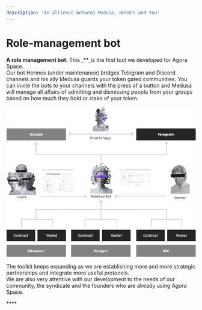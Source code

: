 ```yaml
---
description: 'An allience between Medusa, Hermes and You'
---
```


# Role-management bot

**A role management bot:** This _\*\*_is the first tool we developed for Agora Space.  
Our bot Hermes \(under maintenance\) bridges Telegram and Discord channels and his ally Medusa guards your token gated communities. You can invite the bots to your channels with the press of a button and Medusa will manage all affairs of admitting and dismissing people from your groups based on how much they hold or stake of your token.

![](../../.gitbook/assets/group-282.png)

The toolkit keeps expanding as we are establishing more and more strategic partnerships and integrate more useful protocols.  
We are also very attentive with our development to the needs of our community, the syndicate and the founders who are already using Agora Space.

\*\*\*\*

